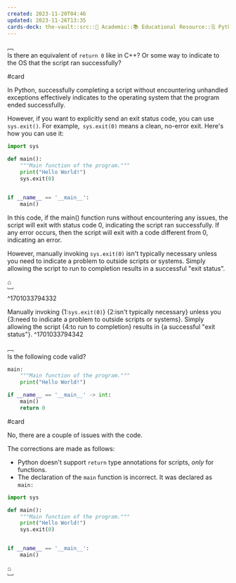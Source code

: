 ```yaml
---
created: 2023-11-20T04:46
updated: 2023-11-26T13:35
cards-deck: the-vault::src::🔴 Academic::📚 Educational Resource::🗒️ Python
---
```



﹇<br>
Is there an equivalent of `return 0` like in C++? Or some way to indicate to the OS that the script ran successfully?

#card 

In Python, successfully completing a script without encountering unhandled exceptions effectively indicates to the operating system that the program ended successfully.

However, if you want to explicitly send an exit status code, you can use `sys.exit()`. For example,` sys.exit(0)` means a clean, no-error exit. Here's how you can use it:

```python
import sys

def main():
    """Main function of the program."""
    print("Hello World!")
    sys.exit(0)


if __name__ == '__main__':
    main()
```

In this code, if the main() function runs without encountering any issues, the script will exit with status code 0, indicating the script ran successfully. If any error occurs, then the script will exit with a code different from 0, indicating an error. 

However, manually invoking `sys.exit(0)` isn't typically necessary unless you need to indicate a problem to outside scripts or systems. Simply allowing the script to run to completion results in a successful "exit status".

⌂
<br>﹈<br>^1701033794332

Manually invoking {1:`sys.exit(0)`} {2:isn't typically necessary} unless you {3:need to indicate a problem to outside scripts or systems}. Simply allowing the script {4:to run to completion} results in {a successful "exit status"}.
^1701033794342

﹇<br>
Is the following code valid?

```python
main:
    """Main function of the program."""
    print("Hello World!")

if __name__ == '__main__' -> int:
    main()
    return 0
```

#card 

No, there are a couple of issues with the code. 

The corrections are made as follows:
- Python doesn't support `return` type annotations for scripts, _only_ for functions.
- The declaration of the `main` function is incorrect. It was declared as `main:`

```python
import sys

def main():
    """Main function of the program."""
    print("Hello World!")
    sys.exit(0)


if __name__ == '__main__':
    main()
```

⌂
<br>﹈<br>
